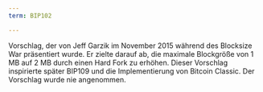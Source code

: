 ```yaml
---
term: BIP102

---
```

Vorschlag, der von Jeff Garzik im November 2015 während des Blocksize War präsentiert wurde. Er zielte darauf ab, die maximale Blockgröße von 1 MB auf 2 MB durch einen Hard Fork zu erhöhen. Dieser Vorschlag inspirierte später BIP109 und die Implementierung von Bitcoin Classic. Der Vorschlag wurde nie angenommen.
